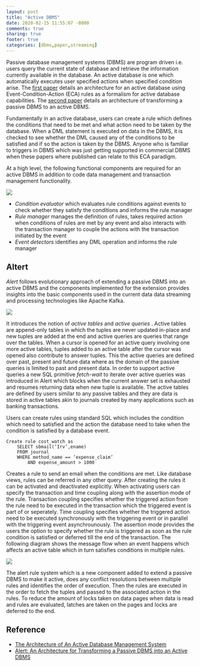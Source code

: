 ```yaml
---
layout: post
title: "Active DBMS"
date: 2020-02-15 11:55:07 -0800
comments: true
sharing: true
footer: true
categories: [dbms,paper,streaming]
---
```

Passive database management systems (DBMS) are program driven i.e. users query the current state of database and retrieve the information currently available in the database.  An active database is one which automatically executes user specified actions when specified condition arise. The [first paper](#reference) details an architecture for an active database using Event-Condition-Action (ECA) rules as a formalism for active database capabilities. The [second paper](#reference) details an architecture of transforming a passive DBMS to an active DBMS. 
<!--more-->

Fundamentally in an active database, users can create a rule which defines the conditions that need to be met and what action need to be taken by the database. When a DML statement is executed on data in the DBMS, it is checked to see whether the DML caused any of the conditions to be satisfied and if so the action is taken by the DBMS. Anyone who is familiar to triggers in DBMS which was just getting supported in commercial DBMS when these papers where published can relate to this ECA paradigm.

At a high level, the following functional components are required for an active DBMS in addition to code data management and transaction management functionality.

<img src="{{ root_url }}/images/streaming/active-dbms-functional-components.png" ALIGN=”center” />

- *Condition evaluator* which evaluates rule conditions against events to check whether they satisfy the conditions and informs the rule manager
- *Rule manager* manages the definition of rules, takes required action when conditions of rules are met by any event and also interacts with the transaction manager to couple the actions with the transaction initiated by the event
- *Event detectors* identifies any DML operation and informs the rule manager 

## Altert ##

*Alert* follows evolutionary approach of extending a passive DBMS into an active DBMS and the components implemented for the extension provides insights into the basic components used in the current data data streaming and processing technologies like Apache Kafka.

<img src="{{ root_url }}/images/streaming/alert-architecture.png" ALIGN=”center” />

It introduces the notion of *active tables* and *active queries* . Active tables are append-only tables in which the tuples are never updated in-place and new tuples are added at the end and active queries are queries that range over the tables. When a cursor is opened for an active query involving one more active tables, tuples added to an active table after the cursor was opened also contribute to answer tuples. This the active queries are defined over past, present and future data where as the domain of the passive queries is limited to past and present data. In order to support active queries a new SQL primitive *fetch-wait* to iterate over active queries was introduced in Alert which blocks when the current answer set is exhausted and resumes returning data when new tuple is available. The active tables are defined by users similar to any passive tables and they are data is stored in active tables akin to journals created by many applications such as banking transactions.

Users can create rules using standard SQL which includes the condition which need to satisfied and the action the database need to take when the condition is satisfied by a database event.  

```
Create rule cost_watch as
    SELECT sbmail(‘Irv’,ename)
    FROM journal
    WHERE method_name == ‘expense_claim’
        AND expense_amount > 1000
```
Creates a rule to send an email when the conditions are met. Like database views, rules can be referred in any other query. After creating the rules it can be activated and deactivated explicitly. When activating users can specify the transaction and time coupling along with the assertion mode of the rule. Transaction coupling specifies whether the triggered action from the rule need to be executed in the transaction which the triggered event is part of or seperately.  Time coupling specifies whether the triggered action need to be executed synchronously with the triggering event or in parallel with the triggering event asynchrounously.  The assertion mode provides the users the option to specify whether the rule is triggered as soon as the rule condition is satisfied or deferred till the end of the transaction. The following diagram shows the message flow when an event happens which affects an active table which in turn satisfies conditions in multiple rules.

<img src="{{ root_url }}/images/streaming/alert-message.png" ALIGN=”center” />

The alert rule system which is a new component added to extend a passive DBMS to make it active, does any conflict resolutions between multiple rules and identifies the order of execution. Then the rules are executed in the order to fetch the tuples and passed to the associated action in the rules. To reduce the amount of locks taken on data pages when data is read and rules are evaluated, latches are taken on the pages and locks are deferred to the end.

## Reference ##

- [The Architecture of An Active Database Management System](https://web.eecs.umich.edu/~jag/eecs584/papers/md89.pdf)
- [Alert: An Architecture for Transforming a Passive DBMS into an Active DBMS](http://www.vldb.org/conf/1991/P469.PDF)
